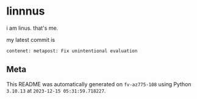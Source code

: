 # linnnus

i am linus. that's me.

my latest commit is

```
contenet: metapost: Fix unintentional evaluation
```

## Meta

This README was automatically generated on `fv-az775-108` using Python
`3.10.13` at `2023-12-15 05:31:59.718227`.
